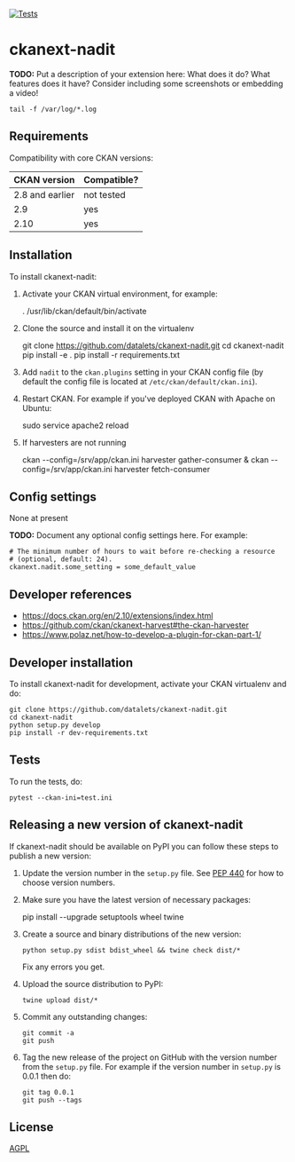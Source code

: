 [![Tests](https://github.com/datalets/ckanext-nadit/workflows/Tests/badge.svg?branch=main)](https://github.com/datalets/ckanext-nadit/actions)

# ckanext-nadit

**TODO:** Put a description of your extension here:  What does it do? What features does it have? Consider including some screenshots or embedding a video!

`tail -f /var/log/*.log`

## Requirements

Compatibility with core CKAN versions:

| CKAN version    | Compatible? |
|-----------------|-------------|
| 2.8 and earlier | not tested  |
| 2.9             | yes         |
| 2.10            | yes         |


## Installation

To install ckanext-nadit:

1. Activate your CKAN virtual environment, for example:

     . /usr/lib/ckan/default/bin/activate

2. Clone the source and install it on the virtualenv

    git clone https://github.com/datalets/ckanext-nadit.git
    cd ckanext-nadit
    pip install -e .
	pip install -r requirements.txt

3. Add `nadit` to the `ckan.plugins` setting in your CKAN
   config file (by default the config file is located at
   `/etc/ckan/default/ckan.ini`).

4. Restart CKAN. For example if you've deployed CKAN with Apache on Ubuntu:

     sudo service apache2 reload

5. If harvesters are not running

     ckan --config=/srv/app/ckan.ini harvester gather-consumer &
     ckan --config=/srv/app/ckan.ini harvester fetch-consumer

## Config settings

None at present

**TODO:** Document any optional config settings here. For example:

	# The minimum number of hours to wait before re-checking a resource
	# (optional, default: 24).
	ckanext.nadit.some_setting = some_default_value


## Developer references

- https://docs.ckan.org/en/2.10/extensions/index.html
- https://github.com/ckan/ckanext-harvest#the-ckan-harvester
- https://www.polaz.net/how-to-develop-a-plugin-for-ckan-part-1/

## Developer installation

To install ckanext-nadit for development, activate your CKAN virtualenv and
do:

    git clone https://github.com/datalets/ckanext-nadit.git
    cd ckanext-nadit
    python setup.py develop
    pip install -r dev-requirements.txt


## Tests

To run the tests, do:

    pytest --ckan-ini=test.ini


## Releasing a new version of ckanext-nadit

If ckanext-nadit should be available on PyPI you can follow these steps to publish a new version:

1. Update the version number in the `setup.py` file. See [PEP 440](http://legacy.python.org/dev/peps/pep-0440/#public-version-identifiers) for how to choose version numbers.

2. Make sure you have the latest version of necessary packages:

    pip install --upgrade setuptools wheel twine

3. Create a source and binary distributions of the new version:

       python setup.py sdist bdist_wheel && twine check dist/*

   Fix any errors you get.

4. Upload the source distribution to PyPI:

       twine upload dist/*

5. Commit any outstanding changes:

       git commit -a
       git push

6. Tag the new release of the project on GitHub with the version number from
   the `setup.py` file. For example if the version number in `setup.py` is
   0.0.1 then do:

       git tag 0.0.1
       git push --tags

## License

[AGPL](https://www.gnu.org/licenses/agpl-3.0.en.html)

